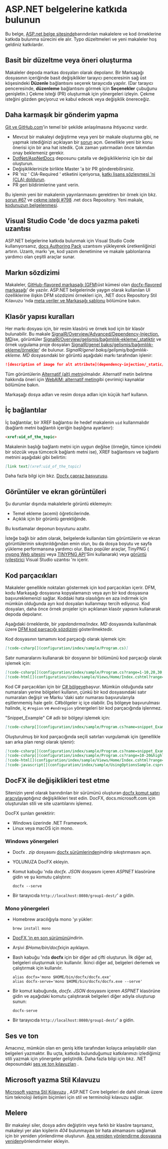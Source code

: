# <a name="contribute-to-the-aspnet-documentation"></a>ASP.NET belgelerine katkıda bulunun

Bu belge, [ASP.net belge sitesinde](https://docs.microsoft.com/aspnet/)barındırılan makalelere ve kod örneklerine katkıda bulunma sürecini ele alır. Typo düzeltmeleri ve yeni makaleler hoş geldiniz katkılardır.

## <a name="how-to-make-a-simple-correction-or-suggestion"></a>Basit bir düzeltme veya öneri oluşturma

Makaleler depoda markas dosyaları olarak depolanır. Bir Markaşağı dosyasının içeriğinde basit değişiklikler tarayıcı penceresinin sağ üst köşesindeki **Düzenle** bağlantısını seçerek tarayıcıda yapılır. (Dar tarayıcı penceresinde, **düzenleme** bağlantısını görmek için **Seçenekler** çubuğunu genişletin.) Çekme isteği (PR) oluşturmak için yönergeleri izleyin. Çekme isteğini gözden geçiyoruz ve kabul edecek veya değişiklik önereceğiz.

## <a name="how-to-make-a-more-complex-submission"></a>Daha karmaşık bir gönderim yapma

[Git ve GitHub.com](https://guides.github.com/activities/hello-world/)'in temel bir şekilde anlaşılmasına ihtiyacınız vardır.

* Mevcut bir makaleyi değiştirme veya yeni bir makale oluşturma gibi, ne yapmak istediğinizi açıklayan bir [sorun](https://github.com/dotnet/AspNetDocs/issues/new) açın. Genellikle yeni bir konu önerisi için bir ana hat istedik. Çok zaman yatırmadan önce takımdan onay beklemeniz gerekir.
* [DotNet/AspNetDocs](https://github.com/dotnet/AspNetDocs/) deposunu çatalla ve değişiklikleriniz için bir dal oluşturun.
* Değişikliklerinizle birlikte Master 'a bir PR gönderebilirsiniz.
* PR 'niz ' ClA-Required ' etiketini içeriyorsa, [katkı lisans sözleşmesi 'ni (CLA) doldurun](https://cla.dotnetfoundation.org/).
* PR geri bildirimlerine yanıt verin.

Bu işlemin yeni bir makalenin yayınlanmasını gerektiren bir örnek için bkz. [sorun &num;67](https://github.com/dotnet/docs/issues/67) ve [çekme isteği &num;798](https://github.com/dotnet/docs/pull/798) .net docs Repository. Yeni makale, [kodunuzun belgelenmesi](https://docs.microsoft.com/dotnet/articles/csharp/codedoc).

## <a name="docs-authoring-pack-extension-in-visual-studio-code"></a>Visual Studio Code 'de docs yazma paketi uzantısı

ASP.NET belgelerine katkıda bulunmak için Visual Studio Code kullanıyorsanız, [docs Authoring Pack](https://marketplace.visualstudio.com/items?itemName=docsmsft.docs-authoring-pack) uzantısını yükleyerek üretkenliğinizi artırın. Uzantı, markı 'ye, kod yazım denetimine ve makale şablonlarına yardımcı olan çeşitli araçlar sunar.

## <a name="markdown-syntax"></a>Markın sözdizimi

Makaleler, [GitHub-flavored markaşağı (GFM)](https://guides.github.com/features/mastering-markdown/)üst kümesi olan [docfx-flavored markaşağı](https://dotnet.github.io/docfx/spec/docfx_flavored_markdown.html)' de yazılır. ASP.NET belgelerinde yaygın olarak kullanılan UI özelliklerine ilişkin DFM sözdizimi örnekleri için, .NET docs Repository Stil Kılavuzu 'nda [meta veriler ve Markaşağı şablonu](https://github.com/dotnet/docs/blob/master/styleguide/template.md) bölümüne bakın.

## <a name="folder-structure-conventions"></a>Klasör yapısı kuralları

Her markı dosyası için, bir resim klasörü ve örnek kod için bir klasör bulunabilir. Bu makale [SignalR/Overview/Advanced/Dependency-Injection. MD](https://github.com/dotnet/AspNetDocs/blob/master/aspnet/signalr/overview/advanced/dependency-injection.md)ise, görüntüler [SignalR/Overview/gelişmiş/bağımlılık-ekleme/\_statiktir](https://github.com/dotnet/AspNetDocs/tree/master/aspnet/signalr/overview/advanced/dependency-injection/_static) ve örnek uygulama proje dosyaları [SignalR/genel bakış/gelişmiş/bağımlılık-ekleme/örnekler](https://github.com/dotnet/AspNetDocs/tree/master/aspnet/signalr/overview/advanced/dependency-injection/samples)' de bulunur. *SignalR/genel bakış/gelişmiş/bağımlılık-ekleme. MD* dosyasındaki bir görüntü aşağıdaki markı tarafından işlenir:

```md
![description of image for alt attribute](dependency-injection/_static/image1.png)
```

Tüm görüntülerin [Alternatif (alt) metni](https://wikipedia.org/wiki/Alt_attribute)olmalıdır. Alternatif metin belirtme hakkında öneri için [WebAIM: alternatif metin](https://webaim.org/techniques/alttext/)gibi çevrimiçi kaynaklar bölümüne bakın.

Markaşağı dosya adları ve resim dosya adları için küçük harf kullanın.

## <a name="internal-links"></a>İç bağlantılar

İç bağlantılar, bir XREF bağlantısı ile hedef makalenin `uid` kullanmalıdır (bağlantı metni bağlantılı içeriğin başlığına ayarlanır):

```md
<xref:uid_of_the_topic>
```

Makalenin başlığı bağlantı metni için uygun değilse (örneğin, tümce içindeki bir sözcük veya tümcecik bağlantı metni ise), XREF bağlantısını ve bağlantı metnini aşağıdaki gibi belirtin:

```md
[link text](xref:uid_of_the_topic)
```

Daha fazla bilgi için bkz. [Docfx çapraz başvurusu](https://dotnet.github.io/docfx/spec/docfx_flavored_markdown.html#cross-reference).

## <a name="images-and-screenshots"></a>Görüntüler ve ekran görüntüleri

Şu durumlar dışında makalelerle görüntü eklemeyin:

* Temel ekleme (acemi) öğreticilerinde.
* Açıklık için bir görüntü gerektiğinde.

Bu kısıtlamalar deponun boyutunu azaltır.

İsteğe bağlı bir adım olarak, belgelerde kullanılan tüm görüntülerin ve ekran görüntülerinin sıkıştırıldığından emin olun, bu da dosya boyutu ve sayfa yükleme performansına yardımcı olur. Bazı popüler araçlar, TinyPNG ( [ınypng Web sitesini](https://tinypng.com/) veya [TINYPNG API](https://tinypng.com/developers)'Sini kullanarak) veya [görüntü iyileştirici](https://marketplace.visualstudio.com/items?itemName=MadsKristensen.ImageOptimizer) Visual Studio uzantısı 'nı içerir.

## <a name="code-snippets"></a>Kod parçacıkları

Makaleler genellikle noktaları göstermek için kod parçacıkları içerir. DFM, kodu Markaşağı dosyasına kopyalamanızı veya ayrı bir kod dosyasına başvureklemenizi sağlar. Koddaki hata olasılığını en aza indirmek için mümkün olduğunda ayrı kod dosyaları kullanmayı tercih ediyoruz. Kod dosyaları, daha önce örnek projeler için açıklanan klasör yapısını kullanarak depoda depolanır.

Aşağıdaki örneklerde, bir *yapılandırma/index. MD* dosyasında kullanılmak üzere [DFM kod parçacığı sözdizimi](https://dotnet.github.io/docfx/spec/docfx_flavored_markdown.html#code-snippet) gösterilmektedir.

Kod dosyasının tamamını kod parçacığı olarak işlemek için:

```md
[!code-csharp[](configuration/index/sample/Program.cs)]
```

Satır numaralarını kullanarak bir dosyanın bir bölümünü kod parçacığı olarak işlemek için:

```md
[!code-csharp[](configuration/index/sample/Program.cs?range=1-10,20,30,40-50]
[!code-html[](configuration/index/sample/Views/Home/Index.cshtml?range=1-10,20,30,40-50]
```

Kod C# parçacıkları için bir [ C# bölgeye](https://docs.microsoft.com/dotnet/csharp/language-reference/preprocessor-directives/preprocessor-region)başvur. Mümkün olduğunda satır numaraları yerine bölgeleri kullanın, çünkü bir kod dosyasındaki satır numaraları değişir ve Marku 'daki satır numarası başvurularıyla eşitlenmemiş hale gelir. C#bölgeler iç içe olabilir. Dış bölgeye başvurulması halinde, iç `#region` ve `#endregion` yönergeleri bir kod parçacığında işlenmez.

"Snippet_Example" C# adlı bir bölgeyi işlemek için:

```md
[!code-csharp[](configuration/index/sample/Program.cs?name=snippet_Example)]
```

Oluşturulmuş bir kod parçacığında seçili satırları vurgulamak için (genellikle sarı arka plan rengi olarak işlenir):

```md
[!code-csharp[](configuration/index/sample/Program.cs?name=snippet_Example&highlight=1-3,10,20-25)]
[!code-csharp[](configuration/index/sample/Program.cs?range=10-20&highlight=1-3]
[!code-html[](configuration/index/sample/Views/Home/Index.cshtml?range=10-20&highlight=1-3]
[!code-javascript[](configuration/index/sample/UsingOptionsSample.csproj?range=10-20&highlight=1-3]
```

## <a name="test-changes-with-docfx"></a>DocFX ile değişiklikleri test etme

Sitenizin yerel olarak barındırılan bir sürümünü oluşturan [docfx komut satırı aracıyla](https://dotnet.github.io/docfx/tutorial/docfx_getting_started.html#2-use-docfx-as-a-command-line-tool)yaptığınız değişiklikleri test edin. DocFX, docs.microsoft.com için oluşturulan stili ve site uzantılarını işlemez.

DocFX şunları gerektirir:

* Windows üzerinde .NET Framework.
* Linux veya macOS için mono.

### <a name="windows-instructions"></a>Windows yönergeleri

* Docfx *. zip* dosyasını [docfx sürümlerinden](https://github.com/dotnet/docfx/releases)indirip sıkıştırmasını açın.
* YOLUNUZA DocFX ekleyin.
* Komut kabuğu 'nda *docfx. JSON* dosyasını içeren *ASPNET* klasörüne gidin ve şu komutu çalıştırın:

  ```console
  docfx --serve
  ```

* Bir tarayıcıda `http://localhost:8080/group1-dest/`' a gidin.

### <a name="mono-instructions"></a>Mono yönergeleri

* Homebrew aracılığıyla mono 'yı yükler:

  ```console
  brew install mono
  ```

* [DocFX 'in en son sürümünü](https://github.com/dotnet/docfx/releases)indirin.
* Arşivi *$Home/bin/docfx*için ayıklayın.
* Bash kabuğu 'nda **docfx** için bir diğer ad çifti oluşturun. İlk diğer ad, belgeleri oluşturmak için kullanılır. İkinci diğer ad, belgeleri derlemek ve çalıştırmak için kullanılır.

  ```console
  alias docfx='mono $HOME/bin/docfx/docfx.exe'
  alias docfx-serve='mono $HOME/bin/docfx/docfx.exe --serve'
  ```

* Bir komut kabuğunda, *docfx. JSON* dosyasını içeren *ASPNET* klasörüne gidin ve aşağıdaki komutu çalıştırarak belgeleri diğer adıyla oluşturup sunun:

  ```console
  docfx-serve
  ```

* Bir tarayıcıda `http://localhost:8080/group1-dest/`' a gidin.

## <a name="voice-and-tone"></a>Ses ve ton

Amacınız, mümkün olan en geniş kitle tarafından kolayca anlaşılabilir olan belgeleri yazmaktır. Bu uçta, katkıda bulunduğumuz katkılarımızı izlediğimiz stili yazmak için yönergeler geliştirdik. Daha fazla bilgi için bkz. .NET deposundaki [ses ve ton kılavuzları](https://github.com/dotnet/docs/blob/master/styleguide/voice-tone.md) .

## <a name="microsoft-writing-style-guide"></a>Microsoft yazma Stil Kılavuzu

[Microsoft yazma Stil Kılavuzu](https://docs.microsoft.com/style-guide/welcome/) , ASP.NET Core belgeleri de dahil olmak üzere tüm teknoloji iletişim biçimleri için stil ve terminoloji kılavuzu sağlar.

## <a name="redirects"></a>Melere

Bir makaleyi siler, dosya adını değiştirin veya farklı bir klasöre taşırsanız, makaleyi yer alan kişilerin *404* bulunmayan bir hata almamasını sağlamak için bir yeniden yönlendirme oluşturun. [Ana yeniden yönlendirme dosyasına yeniden](https://github.com/dotnet/AspNetDocs/blob/master/.openpublishing.redirection.json)yönlendirmeler ekleyin.
